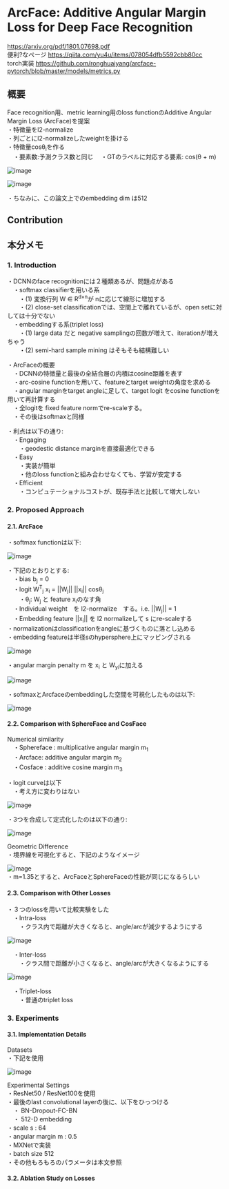 # ArcFace: Additive Angular Margin Loss for Deep Face Recognition
https://arxiv.org/pdf/1801.07698.pdf    
便利?なページ https://qiita.com/yu4u/items/078054dfb5592cbb80cc  
torch実装 https://github.com/ronghuaiyang/arcface-pytorch/blob/master/models/metrics.py  
  
## 概要  
Face recognition用、metric learning用のloss functionのAdditive Angular Margin Loss (ArcFace)を提案  
・特徴量をl2-normalize  
・列ごとにl2-normalizeしたweightを掛ける  
・特徴量cosθ<sub>i</sub>を作る  
　・要素数:予測クラス数と同じ
　・GTのラベルに対応する要素: cos(θ + m)  
  
![image](https://user-images.githubusercontent.com/30098187/71134475-cfa2e800-2241-11ea-8a6e-d8b0d3cd1297.png)  
  
![image](https://user-images.githubusercontent.com/30098187/71135031-c9157000-2243-11ea-9352-57da33338130.png)  
  
・ちなみに、この論文上でのembedding dim は512  
  
## Contribution  

## 本分メモ  
### 1. Introduction
・DCNNのface recognitionには２種類あるが、問題点がある  
　・softmax classifierを用いる系  
　　・(1) 変換行列 W ∈ R<sup>d×n</sup>が nに応じて線形に増加する  
　　・(2) close-set classificationでは、空間上で離れているが、open setに対しては十分でない  
　・embeddingする系(triplet loss)  
　　・(1) large data だと negative samplingの回数が増えて、iterationが増えちゃう  
　　・(2) semi-hard sample mining はそもそも結構難しい  
  
・ArcFaceの概要  
　・DCNNの特徴量と最後の全結合層の内積はcosine距離を表す  
　・arc-cosine functionを用いて、featureとtarget weightの角度を求める  
　・angular marginをtarget angleに足して、target logit をcosine functionを用いて再計算する  
　・全logitを fixed feature normでre-scaleする。  
　・その後はsoftmaxと同様  
  
・利点は以下の通り:  
　・Engaging  
　　・geodestic distance marginを直接最適化できる  
　・Easy  
　　・実装が簡単  
　　・他のloss functionと組み合わせなくても、学習が安定する  
　・Efficient  
　　・コンピュテーショナルコストが、既存手法と比較して増大しない  
  
### 2. Proposed Approach  
#### 2.1. ArcFace  
・softmax functionは以下:  
  
![image](https://user-images.githubusercontent.com/30098187/71137146-74292800-224a-11ea-8c81-19029f2004c5.png)  
  
・下記のとおりとする:  
　・bias b<sub>j</sub> = 0  
　・logit W<sup>T</sup><sub>j</sub> x<sub>i</sub> = ||W<sub>j</sub>|| ||x<sub>i</sub>|| cosθ<sub>j</sub>  
　　・θ<sub>j</sub>: W<sub>j</sub> と feature x<sub>i</sub>のなす角  
　・Individual weight　を l2-normalize　する。i.e. ||W<sub>j</sub>|| = 1  
　・Embedding feature ||x<sub>i</sub>|| を l2 normalizeして s にre-scaleする    
・normalizationはclassificationをangleに基づくものに落とし込める  
・embedding featureは半径sのhypersphere上にマッピングされる  
  
![image](https://user-images.githubusercontent.com/30098187/71137796-a3d92f80-224c-11ea-8112-011a08e41103.png)  
  
・angular margin penalty m を x<sub>i</sub> と W<sub>yi</sub>に加える  
  
![image](https://user-images.githubusercontent.com/30098187/71137919-177b3c80-224d-11ea-8dc7-fe856e3c1820.png)    
  
・softmaxとArcfaceのembeddingした空間を可視化したものは以下:  
  
![image](https://user-images.githubusercontent.com/30098187/71137973-4396bd80-224d-11ea-8316-96c7f312bf5a.png)  
  
#### 2.2. Comparison with SphereFace and CosFace
Numerical similarity  
　・Sphereface : multiplicative angular margin m<sub>1</sub>  
　・Arcface: additive angular margin m<sub>2</sub>  
　・Cosface : additive cosine margin m<sub>3</sub>  
  
・logit curveは以下  
　・考え方に変わりはない  
  
![image](https://user-images.githubusercontent.com/30098187/71143535-464dde80-225e-11ea-80c6-93d3ecc1de2d.png)  
  
・3つを合成して定式化したのは以下の通り:  
  
![image](https://user-images.githubusercontent.com/30098187/71143574-6a112480-225e-11ea-9c32-4b27d22dd18a.png)  
  
Geometric Difference  
・境界線を可視化すると、下記のようなイメージ  
  
![image](https://user-images.githubusercontent.com/30098187/71143643-a9d80c00-225e-11ea-9d5e-dcb885524c84.png)  
・m=1.35とすると、ArcFaceとSphereFaceの性能が同じになるらしい  
  
#### 2.3. Comparison with Other Losses
・３つのlossを用いて比較実験をした  
　・Intra-loss  
　　・クラス内で距離が大きくなると、angle/arcが減少するようにする  
  
![image](https://user-images.githubusercontent.com/30098187/71143830-48646d00-225f-11ea-92b1-6c89c5072dd6.png)  
  
　・Inter-loss  
　　・クラス間で距離が小さくなると、angle/arcが大きくなるようにする  
  
![image](https://user-images.githubusercontent.com/30098187/71143974-c1fc5b00-225f-11ea-913b-df6a138469f0.png)  
  
　・Triplet-loss  
　　・普通のtriplet loss  
  
### 3. Experiments  
#### 3.1. Implementation Details  
Datasets  
・下記を使用  
  
![image](https://user-images.githubusercontent.com/30098187/71144073-1b648a00-2260-11ea-8ca5-8bf07846a56c.png)  
  
Experimental Settings  
・ResNet50 / ResNet100を使用  
・最後のlast convolutional layerの後に、以下をひっつける  
　・ BN-Dropout-FC-BN  
　・ 512-D embedding  
・scale s : 64  
・angular margin m : 0.5  
・MXNetで実装  
・batch size 512  
・その他もろもろのパラメータは本文参照  
  
#### 3.2. Ablation Study on Losses  
